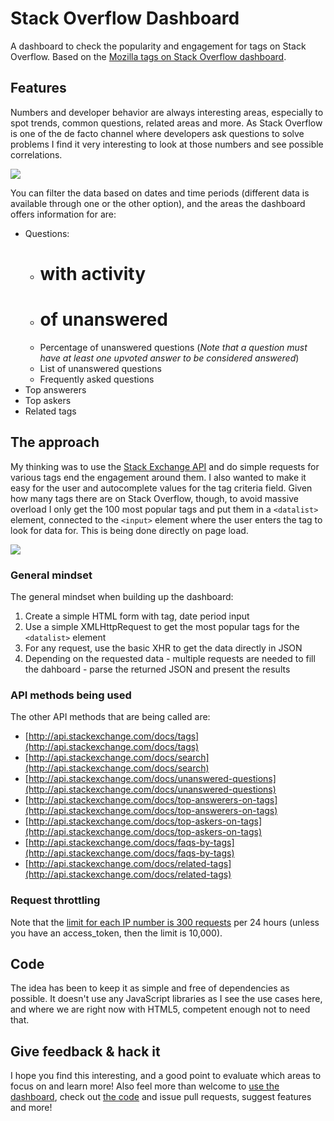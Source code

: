Stack Overflow Dashboard
=======================

A dashboard to check the popularity and engagement for tags on Stack Overflow. Based on the [Mozilla tags on Stack Overflow dashboard](http://robnyman.github.io/mozilla-stackoverflow/).

## Features

Numbers and developer behavior are always interesting areas, especially to spot trends, common questions, related areas and more. As Stack Overflow is one of the de facto channel where developers ask questions to solve problems I find it very interesting to look at those numbers and see possible correlations.

[![](https://hacks.mozilla.org/wp-content/uploads/2014/06/stack-overflow-dashboard-500.png)](http://robnyman.github.io/stackoverflow-dashboard/)

You can filter the data based on dates and time periods (different data is available through one or the other option), and the areas the dashboard offers information for are:

- Questions:
	- # with activity
	- # of unanswered
	- Percentage of unanswered questions (*Note that a question must have at least one upvoted answer to be considered answered*)
	- List of unanswered questions
	- Frequently asked questions
- Top answerers
- Top askers
- Related tags

## The approach

My thinking was to use the [Stack Exchange API](http://api.stackexchange.com/docs/) and do simple requests for various tags end the engagement around them. I also wanted to make it easy for the user and autocomplete values for the tag criteria field. Given how many tags there are on Stack Overflow, though, to avoid massive overload I only get the 100 most popular tags and put them in a `<datalist>` element, connected to the `<input>` element where the user enters the tag to look for data for. This is being done directly on page load.

[![](https://hacks.mozilla.org/wp-content/uploads/2014/06/stack-overflow-dashboard-autocomplete-500.png)](https://hacks.mozilla.org/wp-content/uploads/2014/06/stack-overflow-dashboard-autocomplete.png)			

### General mindset

The general mindset when building up the dashboard:

1. Create a simple HTML form with tag, date period input
2. Use a simple XMLHttpRequest to get the most popular tags for the `<datalist>` element
3. For any request, use the basic XHR to get the data directly in JSON
4. Depending on the requested data - multiple requests are needed to fill the dahboard - parse the returned JSON and present the results

### API methods being used

The other API methods that are being called are:

* [http://api.stackexchange.com/docs/tags](http://api.stackexchange.com/docs/tags)
* [http://api.stackexchange.com/docs/search](http://api.stackexchange.com/docs/search)
* [http://api.stackexchange.com/docs/unanswered-questions](http://api.stackexchange.com/docs/unanswered-questions)
* [http://api.stackexchange.com/docs/top-answerers-on-tags](http://api.stackexchange.com/docs/top-answerers-on-tags)
* [http://api.stackexchange.com/docs/top-askers-on-tags](http://api.stackexchange.com/docs/top-askers-on-tags)
* [http://api.stackexchange.com/docs/faqs-by-tags](http://api.stackexchange.com/docs/faqs-by-tags)
* [http://api.stackexchange.com/docs/related-tags](http://api.stackexchange.com/docs/related-tags)

### Request throttling

Note that the [limit for each IP number is 300 requests](http://api.stackexchange.com/docs/throttle) per 24 hours (unless you have an access_token, then the limit is 10,000).


## Code

The idea has been to keep it as simple and free of dependencies as possible. It doesn't use any JavaScript libraries as I see the use cases here, and where we are right now with HTML5, competent enough not to need that.

## Give feedback & hack it

I hope you find this interesting, and a good point to evaluate which areas to focus on and learn more! Also feel more than welcome to [use the dashboard](http://robnyman.github.io/stackoverflow-dashboard/), check out [the code](https://github.com/robnyman/stackoverflow-dashboard) and issue pull requests, suggest features and more!
